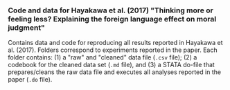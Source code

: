 ### Code and data for Hayakawa et al. (2017) "Thinking more or feeling less? Explaining the foreign language effect on moral judgment" ###

Contains data and code for reproducing all results reported in Hayakawa et al. (2017). Folders correspond to experiments reported in the paper. Each folder contains: (1) a "raw" and "cleaned" data file (`.csv` file); (2) a codebook for the cleaned data set (`.md` file), and (3) a STATA do-file that prepares/cleans the raw data file and executes all analyses reported in the paper (`.do` file).